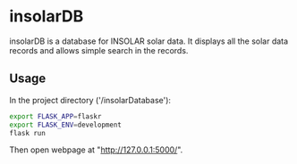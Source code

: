# insolarDB
insolarDB is a database for INSOLAR solar data. It displays all the solar data records and allows simple search in the records.


## Usage

In the project directory ('/insolarDatabase'):

```bash
export FLASK_APP=flaskr
export FLASK_ENV=development
flask run
```

Then open webpage at "http://127.0.0.1:5000/".
